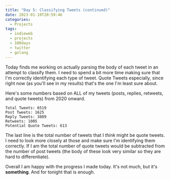 ```yaml
---
title: "Day 5: Classifying Tweets (continued)"
date: 2023-01-10T20:59:46 
categories:
  - Projects
tags: 
  - indieweb
  - projects
  - 100days
  - twitter
  - golang
---
```


Today finds me working on actually parsing the body of each tweet in an attempt
to classify them. I need to spend a bit more time making sure that I'm
correctly identifying each type of tweet. Quote Tweets especially, since right
now (as you'll see in my results) that's the one I'm least sure about.

Here's some numbers based on ALL of my tweets (posts, replies, retweets, and
quote tweets) from 2020 onward.

```
Total Tweets: 6519
Post Tweets: 1625
Reply Tweets: 3889
Retweets: 1005
Potential Quote Tweets: 613
```

The last line is the total number of tweets that I _think_ might be quote
tweets. I need to look more closely at those and make sure I'm identifying them
correctly. If I am the total number of quote tweets would be subtracted from
the number of post tweets (the body of these look very similar so they are hard
to differentiate).

Overall I am happy with the progress I made today. It's not much, but it's
**something**. And for tonight that is enough.
